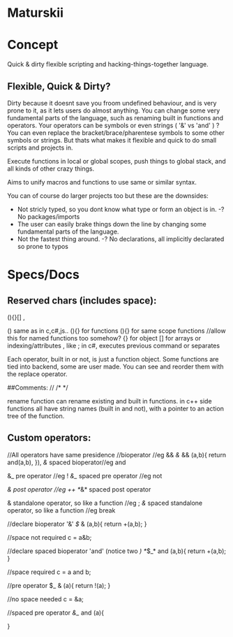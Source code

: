 # Maturskii

# Concept

Quick & dirty flexible scripting and hacking-things-together language.

## Flexible, Quick & Dirty?

Dirty because it doesnt save you froom undefined behaviour, and is very prone to it, as it lets users do almost anything.
You can change some very fundamental parts of the language, such as renaming built in functions and operators.
Your operators can be symbols or even strings ( '&' vs 'and' )
?You can even replace the bracket/brace/pharentese symbols to some other symbols or strings.
But thats what makes it flexible and quick to do small scripts and projects in.

Execute functions in local or global scopes, push things to global stack, and all kinds of other crazy things.

Aims to unify macros and functions to use same or similar syntax.

You can of course do larger projects too but these are the downsides:
- Not stricly typed, so you dont know what type or form an object is in.
-? No packages/imports
- The user can easily brake things down the line by changing some fundamental parts of the language.
- Not the fastest thing around.
-? No declarations, all implicitly declarated so prone to typos

# Specs/Docs

## Reserved chars (includes space):
(){}[] ,

() same as in c,c#,js..
<identifier>(){} for functions
(){} for same scope functions //allow this for named functions too somehow?
{} for object
[] for arrays or indexing/attributes
, like ; in c#, executes previous command or separates

Each operator, built in or not, is just a function object. Some functions are tied into backend, some are user made. You can see and reorder them with the replace operator.


##Comments:
// /* */


rename function can rename existing and built in functions. in c++ side functions all have string names (built in and not), with a pointer to an action tree of the function.


## Custom operators:

//All operators have same presidence
//bioperator //eg &&
_&_ && (a,b){
return and(a,b),
}),
*_&_* spaced bioperator//eg and

&_ pre operator //eg !
*&_* spaced pre operator //eg not

_& post operator //eg ++
*_&* spaced post operator

& standalone operator, so like a function //eg ;
*&* spaced standalone operator, so like a function //eg break





//declare bioperator '&'
_$_ & (a,b){
    return +(a,b);
}

//space not required
c = a&b;

//declare spaced bioperator 'and' (notice two _)
*_$_* and (a,b){
    return +(a,b);
}

//space required
c = a and b;

//pre operator
$_ & (a){
    return !(a);
}

//no space needed
c = &a;

//spaced pre operator
*&_* and (a){
    
}

